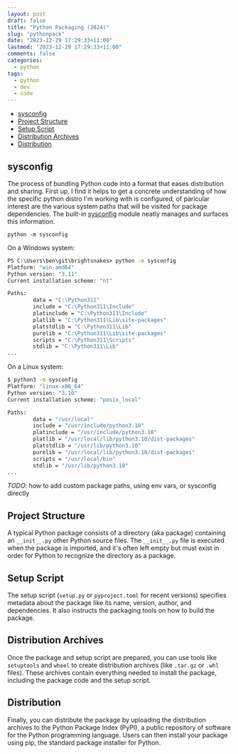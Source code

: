```yaml
---
layout: post
draft: false
title: "Python Packaging (2024)"
slug: "pythonpack"
date: "2023-12-29 17:29:33+11:00"
lastmod: "2023-12-29 17:29:33+11:00"
comments: false
categories:
  - python
tags:
  - python
  - dev
  - code
---
```


- [sysconfig](#sysconfig)
- [Project Structure](#project-structure)
- [Setup Script](#setup-script)
- [Distribution Archives](#distribution-archives)
- [Distribution](#distribution)

## sysconfig

The process of bundling Python code into a format that eases distribution and sharing. First up, I find it helps to get a concrete understanding of how the specific python distro I'm working with is configured, of paricular interest are the various system paths that will be visited for package dependencies. The built-in [sysconfig](https://docs.python.org/3/library/sysconfig.html) module neatly manages and surfaces this information.

```
python -m sysconfig
```

On a Windows system:

```bat
PS C:\Users\ben\git\brightsnakes> python -m sysconfig
Platform: "win-amd64"
Python version: "3.11"
Current installation scheme: "nt"

Paths:
        data = "C:\Python311"
        include = "C:\Python311\Include"
        platinclude = "C:\Python311\Include"
        platlib = "C:\Python311\Lib\site-packages"
        platstdlib = "C:\Python311\Lib"
        purelib = "C:\Python311\Lib\site-packages"
        scripts = "C:\Python311\Scripts"
        stdlib = "C:\Python311\Lib"
...
```

On a Linux system:

```bash
$ python3 -m sysconfig
Platform: "linux-x86_64"
Python version: "3.10"
Current installation scheme: "posix_local"

Paths:
        data = "/usr/local"
        include = "/usr/include/python3.10"
        platinclude = "/usr/include/python3.10"
        platlib = "/usr/local/lib/python3.10/dist-packages"
        platstdlib = "/usr/lib/python3.10"
        purelib = "/usr/local/lib/python3.10/dist-packages"
        scripts = "/usr/local/bin"
        stdlib = "/usr/lib/python3.10"
...
```

_TODO_: how to add custom package paths, using env vars, or sysconfig directly

## Project Structure

A typical Python package consists of a directory (aka package) containing an `__init__.py` other Python source files. The `__init__.py` file is executed when the package is imported, and it's often left empty but must exist in order for Python to recognize the directory as a package.

## Setup Script

The setup script (`setup.py` or `pyproject.toml` for recent versions) specifies metadata about the package like its name, version, author, and dependencies. It also instructs the packaging tools on how to build the package.

## Distribution Archives

Once the package and setup script are prepared, you can use tools like `setuptools` and `wheel` to create distribution archives (like `.tar.gz` or `.whl` files). These archives contain everything needed to install the package, including the package code and the setup script.

## Distribution

Finally, you can distribute the package by uploading the distribution archives to the Python Package Index (PyPI), a public repository of software for the Python programming language. Users can then install your package using pip, the standard package installer for Python.
